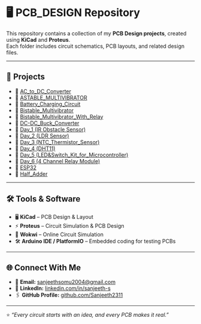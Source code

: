 # 🖥️ PCB_DESIGN Repository  

This repository contains a collection of my **PCB Design projects**, created using **KiCad** and **Proteus**.  
Each folder includes circuit schematics, PCB layouts, and related design files.  

---

## 📂 Projects  

- 🔹 [AC_to_DC_Converter](./AC_to_DC_Converter)  
- 🔹 [ASTABLE_MULTIVIBRATOR](./ASTABLE%20MULTIVIBRATOR)  
- 🔹 [Battery_Charging_Circuit](./Battery_Charging_Circuit)  
- 🔹 [Bistable_Multivibrator](./Bistable_Multivibrator)  
- 🔹 [Bistable_Multivibrator_With_Relay](./Bistable_Multivibrator_With_Relay)  
- 🔹 [DC-DC_Buck_Converter](./DC-DC%20Buck%20Converter)  
- 🔹 [Day_1 (IR Obstacle Sensor)](./Day_1_(LDR_Sensor))  
- 🔹 [Day_2 (LDR Sensor)](./Day_2_(LDR_Sensor))
- 🔹 [Day_3 (NTC_Thermistor_Sensor)](./Day_3_(NTC_Thermistor_Sensor))  
- 🔹 [Day_4 (DHT11)](./Day_4_(DHT11))
- 🔹 [Day_5 (LED&Switch_Kit_for_Microcontroller)](./Day_5_(LED&Switch_Kit_for_Microcontroller))  
- 🔹 [Day_6 (4 Channel Relay Module)](./Day_6_(4_Channel_Relay_Module))    
- 🔹 [ESP32](./ESP32)  
- 🔹 [Half_Adder](./Half_Adder)  

---

## 🛠️ Tools & Software  

- 🖥️ **KiCad** – PCB Design & Layout  
- ⚡ **Proteus** – Circuit Simulation & PCB Design  
- 🔌 **Wokwi** – Online Circuit Simulation  
- 🛠️ **Arduino IDE / PlatformIO** – Embedded coding for testing PCBs  

---

## 🌐 Connect With Me  

- 📧 **Email:** [sanjeethsomu2004@gmail.com](mailto:sanjeethsomu2004@gmail.com)  
- 💼 **LinkedIn:** [linkedin.com/in/sanjeeth-s](#)  
- 🖇️ **GitHub Profile:** [github.com/Sanjeeth2311](https://github.com/Sanjeeth2311)  

---

⭐ *“Every circuit starts with an idea, and every PCB makes it real.”*  
